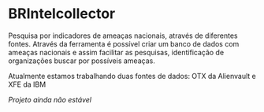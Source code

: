 # BRIntelcollector

Pesquisa por indicadores de ameaças nacionais, através de diferentes fontes. Através da ferramenta é possível criar um banco de dados com ameaças nacionais e assim facilitar as pesquisas, identificação de organizações buscar por possíveis ameaças.

Atualmente estamos trabalhando duas fontes de dados: OTX da Alienvault e XFE da IBM

_Projeto ainda não estável_
